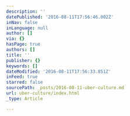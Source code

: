```yaml
---
description: ''
datePublished: '2016-08-11T17:56:46.002Z'
inNav: false
inLanguage: null
author: []
via: {}
hasPage: true
authors: []
title: ''
publisher: {}
keywords: []
dateModified: '2016-08-11T17:56:33.851Z'
inFeed: true
starred: false
sourcePath: _posts/2016-08-11-uber-culture.md
url: uber-culture/index.html
_type: Article

---
```

